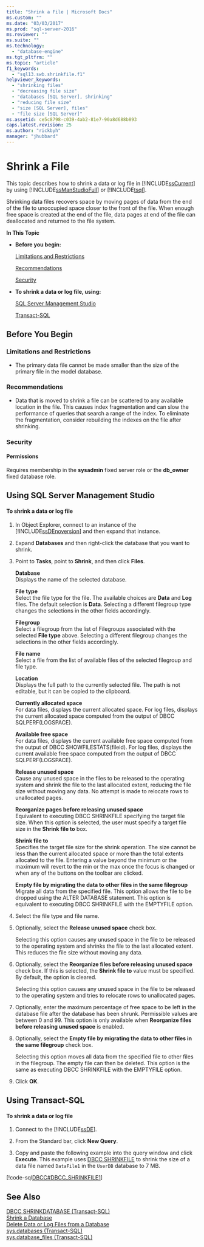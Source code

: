 ```yaml
---
title: "Shrink a File | Microsoft Docs"
ms.custom: ""
ms.date: "03/03/2017"
ms.prod: "sql-server-2016"
ms.reviewer: ""
ms.suite: ""
ms.technology: 
  - "database-engine"
ms.tgt_pltfrm: ""
ms.topic: "article"
f1_keywords: 
  - "sql13.swb.shrinkfile.f1"
helpviewer_keywords: 
  - "shrinking files"
  - "decreasing file size"
  - "databases [SQL Server], shrinking"
  - "reducing file size"
  - "size [SQL Server], files"
  - "file size [SQL Server]"
ms.assetid: ce5c8798-c039-4ab2-81e7-90a8d688b893
caps.latest.revision: 25
ms.author: "rickbyh"
manager: "jhubbard"
---
```

# Shrink a File
  This topic describes how to shrink a data or log file in [!INCLUDE[ssCurrent](../../advanced-analytics/r-services/includes/sscurrent-md.md)] by using [!INCLUDE[ssManStudioFull](../../advanced-analytics/r-services/includes/ssmanstudiofull-md.md)] or [!INCLUDE[tsql](../../advanced-analytics/r-services/includes/tsql-md.md)].  
  
 Shrinking data files recovers space by moving pages of data from the end of the file to unoccupied space closer to the front of the file. When enough free space is created at the end of the file, data pages at end of the file can deallocated and returned to the file system.  
  
 **In This Topic**  
  
-   **Before you begin:**  
  
     [Limitations and Restrictions](#Restrictions)  
  
     [Recommendations](#Recommendations)  
  
     [Security](#Security)  
  
-   **To shrink a data or log file, using:**  
  
     [SQL Server Management Studio](#SSMSProcedure)  
  
     [Transact-SQL](#TsqlProcedure)  
  
##  <a name="BeforeYouBegin"></a> Before You Begin  
  
###  <a name="Restrictions"></a> Limitations and Restrictions  
  
-   The primary data file cannot be made smaller than the size of the primary file in the model database.  
  
###  <a name="Recommendations"></a> Recommendations  
  
-   Data that is moved to shrink a file can be scattered to any available location in the file. This causes index fragmentation and can slow the performance of queries that search a range of the index. To eliminate the fragmentation, consider rebuilding the indexes on the file after shrinking.  
  
###  <a name="Security"></a> Security  
  
####  <a name="Permissions"></a> Permissions  
 Requires membership in the **sysadmin** fixed server role or the **db_owner** fixed database role.  
  
##  <a name="SSMSProcedure"></a> Using SQL Server Management Studio  
  
#### To shrink a data or log file  
  
1.  In Object Explorer, connect to an instance of the [!INCLUDE[ssDEnoversion](../../analysis-services/instances/install/windows/includes/ssdenoversion-md.md)] and then expand that instance.  
  
2.  Expand **Databases** and then right-click the database that you want to shrink.  
  
3.  Point to **Tasks**, point to **Shrink**, and then click **Files**.  
  
     **Database**  
     Displays the name of the selected database.  
  
     **File type**  
     Select the file type for the file. The available choices are **Data** and **Log** files. The default selection is **Data**. Selecting a different filegroup type changes the selections in the other fields accordingly.  
  
     **Filegroup**  
     Select a filegroup from the list of Filegroups associated with the selected **File type** above. Selecting a different filegroup changes the selections in the other fields accordingly.  
  
     **File name**  
     Select a file from the list of available files of the selected filegroup and file type.  
  
     **Location**  
     Displays the full path to the currently selected file. The path is not editable, but it can be copied to the clipboard.  
  
     **Currently allocated space**  
     For data files, displays the current allocated space. For log files, displays the current allocated space computed from the output of DBCC SQLPERF(LOGSPACE).  
  
     **Available free space**  
     For data files, displays the current available free space computed from the output of DBCC SHOWFILESTATS(fileid). For log files, displays the current available free space computed from the output of DBCC SQLPERF(LOGSPACE).  
  
     **Release unused space**  
     Cause any unused space in the files to be released to the operating system and shrink the file to the last allocated extent, reducing the file size without moving any data. No attempt is made to relocate rows to unallocated pages.  
  
     **Reorganize pages before releasing unused space**  
     Equivalent to executing DBCC SHRINKFILE specifying the target file size. When this option is selected, the user must specify a target file size in the **Shrink file to** box.  
  
     **Shrink file to**  
     Specifies the target file size for the shrink operation. The size cannot be less than the current allocated space or more than the total extents allocated to the file. Entering a value beyond the minimum or the maximum will revert to the min or the max once the focus is changed or when any of the buttons on the toolbar are clicked.  
  
     **Empty file by migrating the data to other files in the same filegroup**  
     Migrate all data from the specified file. This option allows the file to be dropped using the ALTER DATABASE statement. This option is equivalent to executing DBCC SHRINKFILE with the EMPTYFILE option.  
  
4.  Select the file type and file name.  
  
5.  Optionally, select the **Release unused space** check box.  
  
     Selecting this option causes any unused space in the file to be released to the operating system and shrinks the file to the last allocated extent. This reduces the file size without moving any data.  
  
6.  Optionally, select the **Reorganize files before releasing unused space** check box. If this is selected, the **Shrink file to** value must be specified. By default, the option is cleared.  
  
     Selecting this option causes any unused space in the file to be released to the operating system and tries to relocate rows to unallocated pages.  
  
7.  Optionally, enter the maximum percentage of free space to be left in the database file after the database has been shrunk. Permissible values are between 0 and 99. This option is only available when **Reorganize files before releasing unused space** is enabled.  
  
8.  Optionally, select the **Empty file by migrating the data to other files in the same filegroup** check box.  
  
     Selecting this option moves all data from the specified file to other files in the filegroup. The empty file can then be deleted. This option is the same as executing DBCC SHRINKFILE with the EMPTYFILE option.  
  
9. Click **OK**.  
  
##  <a name="TsqlProcedure"></a> Using Transact-SQL  
  
#### To shrink a data or log file  
  
1.  Connect to the [!INCLUDE[ssDE](../../analysis-services/instances/install/windows/includes/ssde-md.md)].  
  
2.  From the Standard bar, click **New Query**.  
  
3.  Copy and paste the following example into the query window and click **Execute**. This example uses [DBCC SHRINKFILE](../../t-sql/database-console-commands/dbcc-shrinkfile-transact-sql.md) to shrink the size of a data file named `DataFile1` in the `UserDB` database to 7 MB.  
  
 [!code-sql[DBCC#DBCC_SHRINKFILE1](../../relational-databases/databases/codesnippet/tsql/shrink-a-file_1.sql)]  
  
## See Also  
 [DBCC SHRINKDATABASE &#40;Transact-SQL&#41;](../../t-sql/database-console-commands/dbcc-shrinkdatabase-transact-sql.md)   
 [Shrink a Database](../../relational-databases/databases/shrink-a-database.md)   
 [Delete Data or Log Files from a Database](../../relational-databases/databases/delete-data-or-log-files-from-a-database.md)   
 [sys.databases &#40;Transact-SQL&#41;](../../relational-databases/system-catalog-views/sys.databases-transact-sql.md)   
 [sys.database_files &#40;Transact-SQL&#41;](../../relational-databases/system-catalog-views/sys.database-files-transact-sql.md)  
  
  